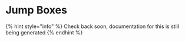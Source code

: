 # Jump Boxes

{% hint style="info" %}
Check back soon, documentation for this is still being generated
{% endhint %}
